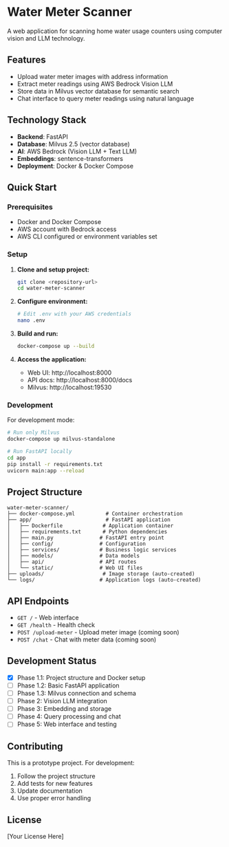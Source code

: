 # Water Meter Scanner

A web application for scanning home water usage counters using computer vision and LLM technology.

## Features

- Upload water meter images with address information
- Extract meter readings using AWS Bedrock Vision LLM
- Store data in Milvus vector database for semantic search
- Chat interface to query meter readings using natural language

## Technology Stack

- **Backend**: FastAPI
- **Database**: Milvus 2.5 (vector database)
- **AI**: AWS Bedrock (Vision LLM + Text LLM)
- **Embeddings**: sentence-transformers
- **Deployment**: Docker & Docker Compose

## Quick Start

### Prerequisites

- Docker and Docker Compose
- AWS account with Bedrock access
- AWS CLI configured or environment variables set

### Setup

1. **Clone and setup project:**
   ```bash
   git clone <repository-url>
   cd water-meter-scanner
   ```

2. **Configure environment:**
   ```bash
   # Edit .env with your AWS credentials
   nano .env
   ```

3. **Build and run:**
   ```bash
   docker-compose up --build
   ```

4. **Access the application:**
   - Web UI: http://localhost:8000
   - API docs: http://localhost:8000/docs
   - Milvus: http://localhost:19530

### Development

For development mode:
```bash
# Run only Milvus
docker-compose up milvus-standalone

# Run FastAPI locally
cd app
pip install -r requirements.txt
uvicorn main:app --reload
```

## Project Structure

```
water-meter-scanner/
├── docker-compose.yml          # Container orchestration
├── app/                        # FastAPI application
│   ├── Dockerfile             # Application container
│   ├── requirements.txt       # Python dependencies
│   ├── main.py               # FastAPI entry point
│   ├── config/               # Configuration
│   ├── services/             # Business logic services
│   ├── models/               # Data models
│   ├── api/                  # API routes
│   └── static/               # Web UI files
├── uploads/                   # Image storage (auto-created)
└── logs/                     # Application logs (auto-created)
```

## API Endpoints

- `GET /` - Web interface
- `GET /health` - Health check
- `POST /upload-meter` - Upload meter image (coming soon)
- `POST /chat` - Chat with meter data (coming soon)

## Development Status

- [x] Phase 1.1: Project structure and Docker setup
- [ ] Phase 1.2: Basic FastAPI application
- [ ] Phase 1.3: Milvus connection and schema
- [ ] Phase 2: Vision LLM integration
- [ ] Phase 3: Embedding and storage
- [ ] Phase 4: Query processing and chat
- [ ] Phase 5: Web interface and testing

## Contributing

This is a prototype project. For development:

1. Follow the project structure
2. Add tests for new features
3. Update documentation
4. Use proper error handling

## License

[Your License Here]